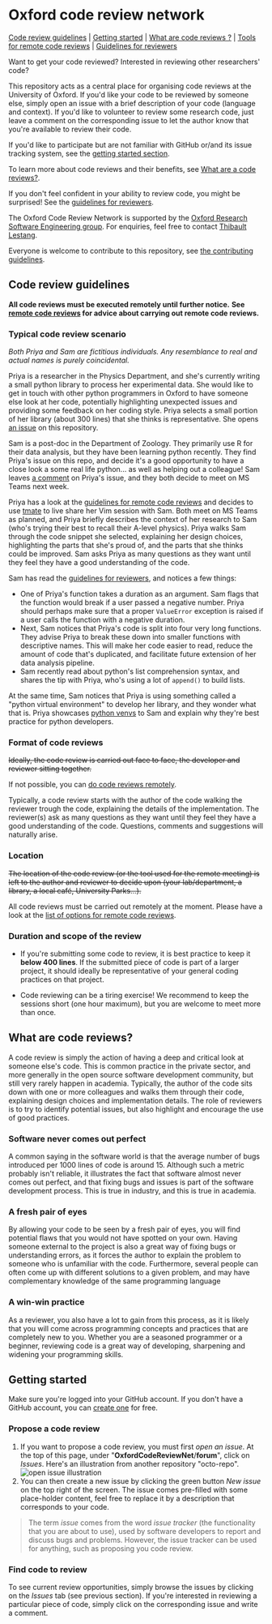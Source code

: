 # Oxford code review network

[Code review guidelines](#guidelines) | [Getting started](#gettingstarted) | [What are code reviews ?](#whatarecodereviews) | [Tools for remote code reviews](remote.md) | [Guidelines for reviewers](guidelines_for_reviewers.md)

Want to get your code reviewed?
Interested in reviewing other researchers' code?

This repository acts as a central place for organising code reviews at the University of Oxford.
If you'd like your code to be reviewed by someone else, simply open an issue with a brief description of your code (language and context).
If you'd like to volunteer to review some research code, just leave a comment on the corresponding issue to let the author know that you're available to review their code.

If you'd like to participate but are not familiar with GitHub or/and its issue tracking system, see the [getting started section](#gettingstarted).

To learn more about code reviews and their benefits, see [What are a code reviews?](#whatarecodereviews).

If you don't feel confident in your ability to review code, you might be surprised!
See the [guidelines for reviewers](guidelines_for_reviewers.md).

The Oxford Code Review Network is supported by the [Oxford Research Software Engineering group](https://www.rse.ox.ac.uk/).
For enquiries, feel free to contact [Thibault Lestang](https://tlestang.github.io).

Everyone is welcome to contribute to this repository, see [the contributing guidelines](CONTRIBUTING.md).

## <a name="guidelines"></a> Code review guidelines

**All code reviews must be executed remotely until further notice.**
**See [remote code reviews](remote.md) for advice about carrying out remote code reviews.**

### Typical code review scenario

*Both Priya and Sam are fictitious individuals. Any resemblance to real and actual names is purely coincidental.*

Priya is a researcher in the Physics Department, and she's currently writing a small python library to process her experimental data.
She would like to get in touch with other python programmers in Oxford to have someone else look at her code, potentially highlighting unexpected issues and providing some feedback on her coding style.
Priya selects a small portion of her library (about 300 lines) that she thinks is representative.
She opens [an issue](https://github.com/OxfordCodeReviewNet/forum/issues/3#issue-636951537) on this repository.

Sam is a post-doc in the Department of Zoology. They primarily use R for their data analysis, but they have been learning python recently.
They find Priya's issue on this repo, and decide it's a good opportunity to have a close look a some real life python... as well as helping out a colleague!
Sam leaves [a comment](https://github.com/OxfordCodeReviewNet/forum/issues/3#issuecomment-642595092) on Priya's issue, and they both decide to meet on MS Teams next week.

Priya has a look at the [guidelines for remote code reviews](remote.md) and decides to use [tmate](https://tmate.io/) to live share her Vim session with Sam.
Both meet on MS Teams as planned, and Priya briefly describes the context of her research to Sam (who's trying their best to recall their A-level physics).
Priya walks Sam through the code snippet she selected, explaining her design choices, highlighting the parts that she's proud of, and the parts that she thinks could be improved.
Sam asks Priya as many questions as they want until they feel they have a good understanding of the code.

Sam has read the [guidelines for reviewers](guidelines_for_reviewers.md), and notices a few things:

- One of Priya's function takes a duration as an argument. Sam flags that the function would break if a user passed a negative number. Priya should perhaps make sure that a proper `ValueError` exception is raised if a user calls the function with a negative duration.
- Next, Sam notices that Priya's code is split into four very long functions. They advise Priya to break these down into smaller functions with descriptive names. This will make her code easier to read, reduce the amount of code that's duplicated, and facilitate future extension of her data analysis pipeline.
- Sam recently read about python's list comprehension syntax, and shares the tip with Priya, who's using a lot of `append()` to build lists.

At the same time, Sam notices that Priya is using something called a "python virtual environment" to develop her library, and they wonder what that is. Priya showcases [python venvs](https://realpython.com/python-virtual-environments-a-primer/) to Sam and explain why they're best practice for python developers.

### Format of code reviews

~~Ideally, the code review is carried out face to face, the developer and reviewer sitting together.~~

If not possible, you can [do code reviews remotely](remote.md).

Typically, a code review starts with the author of the code walking the reviewer trough the code, explaining the details of the implementation.
The reviewer(s) ask as many questions as they want until they feel they have a good understanding of the code.
Questions, comments and suggestions will naturally arise.

### Location

~~The location of the code review (or the tool used for the remote meeting) is left to the author and reviewer to decide upon (your lab/department, a library, a local café, University Parks...).~~

All code reviews must be carried out remotely at the moment. Please have a look at the [list of options for remote code reviews](remote.md).

### Duration and scope of the review

- If you're submitting some code to review, it is best practice to keep it  **below 400 lines**.
  If the submitted piece of code is part of a larger project, it should ideally be representative of your general coding practices on that project.

- Code reviewing can be a tiring exercise! We recommend to keep the sessions short (one hour maximum), but you are welcome to meet more than once.

## <a name="whatarecodereviews"></a> What are code reviews?

A code review is simply the action of having a deep and critical look at someone else's code.
This is common practice in the private sector, and more generally in the open source software development community, but still very rarely happen in academia.
Typically, the author of the code sits down with one or more colleagues and walks them through their code, explaining design choices and implementation details.
The role of reviewers is to try to identify potential issues, but also highlight and encourage the use of good practices.

### Software never comes out perfect

A common saying in the software world is that the average number of bugs introduced per 1000 lines of code is around 15.
Although such a metric probably isn't reliable, it illustrates the fact that software almost never comes out perfect, and that fixing bugs and issues is part of the software development process.
This is true in industry, and this is true in academia.

### A fresh pair of eyes

By allowing your code to be seen by a fresh pair of eyes, you will find potential flaws that you would not have spotted on your own.
Having someone external to the project is also a great way of fixing bugs or understanding errors, as it forces the author to explain the problem to someone who is unfamiliar with the code.
Furthermore, several people can often come up with different solutions to a given problem, and may have complementary knowledge of the same programming language

### A win-win practice

As a reviewer, you also have a lot to gain from this process, as it is likely that you will come across programming concepts and practices that are completely new to you.
Whether you are a seasoned programmer or a beginner, reviewing code is a great way of developing, sharpening and widening your programming skills.

## <a name="gettingstarted"></a> Getting started

Make sure you're logged into your GitHub account. If you don't have a GitHub account, you can [create one](https://github.com/join?source=login) for free.

### Propose a code review

1. If you want to propose a code review, you must first _open an issue_.
At the top of this page, under "**OxfordCodeReviewNet**/**forum**", click on _Issues_.
Here's an illustration from another repository "octo-repo".
![open issue illustration](https://help.github.com/assets/images/help/repository/repo-tabs-issues.png "Logo Title Text 1")
2. You can then create a new issue by clicking the green button _New issue_ on the top right of the screen.
The issue comes pre-filled with some place-holder content, feel free to replace it by a description that corresponds to your code.

> The term _issue_ comes from the word _issue tracker_ (the functionality that you are about to use), used by software developers to report and discuss bugs and problems. However, the issue tracker can be used for anything, such as proposing you code review.

### Find code to review

To see current review opportunities, simply browse the issues by clicking on the _Issues_ tab (see previous section).
If you're interested in reviewing a particular piece of code, simply click on the corresponding issue and write a comment.
